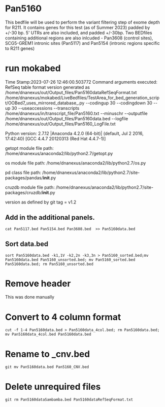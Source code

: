 # Pan5160
This bedfile will be used to perform the variant filtering step of exome depth for R211. It contains genes for this test (as of Summer 2023) padded by +/-30 bp. 5' UTRs are also included, and padded +/-30bp. Two BEDfiles containing additional regions are also inlcuded - Pan3608 (control sites), SCG5-GREM1 intronic sites (Pan5117) and Pan5154 (intronic regions specific to R211 genes)
# run mokabed
Time Stamp:2023-07-26 12:46:00.503772
Command arguments executed:
RefSeq table format version generated as /home/dnanexus/out/Output_files/Pan5160dataRefSeqFormat.txt
/home/dnanexus/mokabed/LiveBedfiles/TestArea_for_bed_generation_script/OOBed7_uses_mirrored_database_.py --codingup 30 --codingdown 30 --up 30 --useaccessions --transcripts /home/dnanexus/in/transcript_file/Pan5160.txt --minuschr --outputfile /home/dnanexus/out/Output_files/Pan5160data.bed --logfile /home/dnanexus/out/Output_files/Pan5160_LogFile.txt 

 Python version: 2.7.12 |Anaconda 4.2.0 (64-bit)| (default, Jul  2 2016, 17:42:40) 
[GCC 4.4.7 20120313 (Red Hat 4.4.7-1)]

 getopt module file path: /home/dnanexus/anaconda2/lib/python2.7/getopt.py

 os module file path: /home/dnanexus/anaconda2/lib/python2.7/os.py

 pd class file path: /home/dnanexus/anaconda2/lib/python2.7/site-packages/pandas/__init__.py

 cruzdb module file path: /home/dnanexus/anaconda2/lib/python2.7/site-packages/cruzdb/__init__.py

version as defined by git tag = v1.2

## Add in the additional panels.
`cat Pan5117.bed Pan5154.bed Pan3608.bed  >> Pan5160data.bed`

## Sort data.bed
`sort Pan5160data.bed -k1,1V -k2,2n -k3,3n > Pan5160_sorted.bed;mv Pan5160data.bed Pan5160_unsorted.bed; mv Pan5160_sorted.bed Pan5160data.bed; rm Pan5160_unsorted.bed`


# Remove header 
This was done manually

# Convert to 4 column format
`cut -f 1-4 Pan5160data.bed > Pan5160data_4col.bed; rm Pan5160data.bed; mv Pan5160data_4col.bed Pan5160data.bed`

# Rename to _cnv.bed
`git mv Pan5160data.bed Pan5160_CNV.bed`

# Delete unrequired files
`git rm Pan5160dataSambamba.bed Pan5160dataRefSeqFormat.txt`
